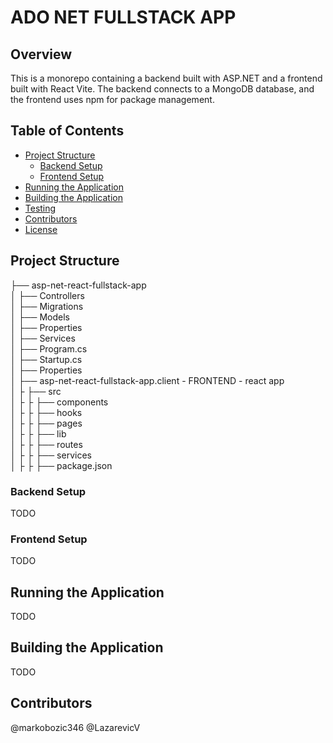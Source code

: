 # ADO NET FULLSTACK APP 

## Overview

This is a monorepo containing a backend built with ASP.NET and a frontend built with React Vite. The backend connects to a MongoDB database, and the frontend uses npm for package management.

## Table of Contents

- [Project Structure](#project-structure)
  - [Backend Setup](#backend-setup)
  - [Frontend Setup](#frontend-setup)
- [Running the Application](#running-the-application)
- [Building the Application](#building-the-application)
- [Testing](#testing)
- [Contributors](#contributors)
- [License](#license)

## Project Structure

├── asp-net-react-fullstack-app \
│ ├── Controllers \
│ ├── Migrations \
│ ├── Models \
│ ├── Properties \
│ ├── Services \
│ ├── Program.cs \
│ ├── Startup.cs \
│ ├── Properties \
│ ├── asp-net-react-fullstack-app.client - FRONTEND - react app \
│ ├  ├── src \
│ ├  ├  ├── components \
│ ├  ├  ├── hooks \
│ ├  ├  ├── pages \
│ ├  ├  ├── lib \
│ ├  ├  ├── routes \
│ ├  ├  ├── services \
│ ├  ├  ├── package.json

### Backend Setup
TODO

### Frontend Setup
TODO

## Running the Application
TODO

## Building the Application
TODO

## Contributors
@markobozic346
@LazarevicV
